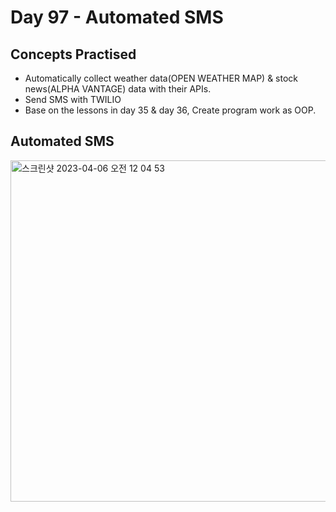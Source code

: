 # Day 97 - Automated SMS
## Concepts Practised
- Automatically collect weather data(OPEN WEATHER MAP) & stock news(ALPHA VANTAGE) data with their APIs.
- Send SMS with TWILIO
- Base on the lessons in day 35 & day 36, Create program work as OOP.


## Automated SMS
<img width="546" alt="스크린샷 2023-04-06 오전 12 04 53" src="https://user-images.githubusercontent.com/116648895/230124094-1b8a3e8f-f8ca-484e-8064-f93385411329.png">
